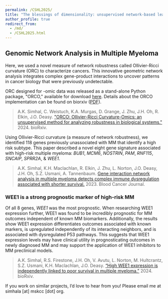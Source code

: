 ```yaml
---
permalink: /CSHL2025/
title: "The blessings of dimensionality: unsupervised network-based learning on omic data using Ollivier-Ricci curvature."
author_profile: true
redirect_from: 
  - /md/
  - /CSHL2025.html
---
```



Genomic Network Analysis in Multiple Myeloma
----------
Here, we used a novel measure of network robustness called Ollivier-Ricci curvature (ORC) to characterize cancers. This innovative geometric network analysis integrates complex gene-product interactions to uncover patterns in cancer biology that were previously undetectable.

ORC designed for -omic data was released as a stand-alone Python package, "ORCO," available for download [here](https://pypi.org/project/orcomics). Details about the ORCO implementation can be found on biorxiv ([PDF](https://www.biorxiv.org/content/10.1101/2024.10.06.616915v1.full.pdf)).

> A.K. Simhal, C. Weistuch, K.A. Murgas, D. Grange, J. Zhu, J.H. Oh, R. Elkin, J.O. Deasy. ["ORCO: Ollivier-Ricci Curvature-Omics: an unsupervised method for analyzing robustness in biological systems."](https://www.biorxiv.org/content/10.1101/2024.10.06.616915v1.full.pdf) 2024. bioRxiv. 


Using Ollivier-Ricci curvature (a measure of network robustness), we identified 118 genes previously unassociated with MM that identify a high risk subtype. This paper described a novel eight gene signature associated with high-risk multiple myeloma: *BUB1*, *MCM6*, *NOSTRIN*, *PAM*, *RNF115*, *SNCAIP*, *SPRR2A*, & *WEE1*. 

> A.K. Simhal, K.H. Maclachlan, R. Elkin, J. Zhu, L. Norton, J.O. Deasy, J.H. Oh, S.Z. Usmani, A. Tannenbaum. [Gene interaction network analysis in multiple myeloma detects complex immune dysregulation associated with shorter survival.](https://www.nature.com/articles/s41408-023-00935-2) 2023. Blood Cancer Journal.

### WEE1 is a strong prognostic marker of high-risk MM

Of all 8 genes, *WEE1* was the most prognostic. When researching WEE1 expression further, WEE1 was found to be incredibly prognostic for MM outcomes independent of known MM biomarkers. Additionally, the results show WEE1 expression differentiates outcomes associated with known markers, is upregulated independently of its interacting neighbors, and is associated with dysregulated P53 pathways. This suggests that WEE1 expression levels may have clinical utility in prognosticating outcomes in newly diagnosed MM and may support the application of WEE1 inhibitors to MM preclinical models. 

> A.K. Simhal, R.S. Firestone, J.H. Oh, V. Avutu, L. Norton, M. Hultcrantz, S.Z. Usmani, K.H. Maclachlan, J.O. Deasy. [“High WEE1 expression is independently linked to poor survival in multiple myeloma.”](https://www.biorxiv.org/content/10.1101/2024.09.20.613788v1) 2024. bioRxiv.





If you work on similar projects, I’d love to hear from you! Please email me at simhala [at] mskcc [dot] org.  